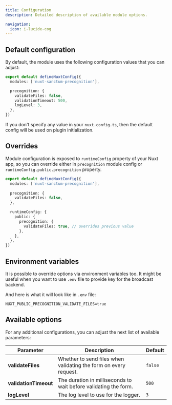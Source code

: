 ```yaml
---
title: Configuration
description: Detailed description of available module options.

navigation:
  icon: i-lucide-cog
---
```


## Default configuration

By default, the module uses the following configuration values that you can adjust:

```typescript [nuxt.config.ts]
export default defineNuxtConfig({
  modules: ['nuxt-sanctum-precognition'],

  precognition: {
    validateFiles: false,
    validationTimeout: 500,
    logLevel: 3,
  },
})
```

If you don't specify any value in your `nuxt.config.ts`, then the default config will be used on plugin initialization.

## Overrides

Module configuration is exposed to `runtimeConfig` property of your Nuxt app, 
so you can override either in `precognition` module config or `runtimeConfig.public.precognition` property.

```typescript [nuxt.config.ts]
export default defineNuxtConfig({
  modules: ['nuxt-sanctum-precognition'],
  
  precognition: {
    validateFiles: false,
  },

  runtimeConfig: {
    public: {
      precognition: {
        validateFiles: true, // overrides previous value
      },
    },
  },
})
```

## Environment variables

It is possible to override options via environment variables too. 
It might be useful when you want to use `.env` file to provide key for the broadcast backend.

And here is what it will look like in `.env` file:

```env [.env]
NUXT_PUBLIC_PRECOGNITION_VALIDATE_FILES=true
```

## Available options

For any additional configurations, you can adjust the next list of available parameters:

| Parameter | Description | Default |
| --------- | ----------- | ------- |
| **validateFiles** | Whether to send files when validating the form on every request. | `false` |
| **validationTimeout** | The duration in milliseconds to wait before validating the form. | `500` |
| **logLevel** | The log level to use for the logger. | `3` |

